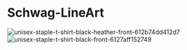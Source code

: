 # Schwag-LineArt

![unisex-staple-t-shirt-black-heather-front-612b74dd412d7](https://user-images.githubusercontent.com/60012090/131257607-baaab2c1-3dc9-4226-af7c-1180db7c7184.png)
![unisex-staple-t-shirt-black-front-6127aff152749](https://user-images.githubusercontent.com/60012090/131257611-779dd989-0655-4689-bcbe-24e6077158a9.png)


